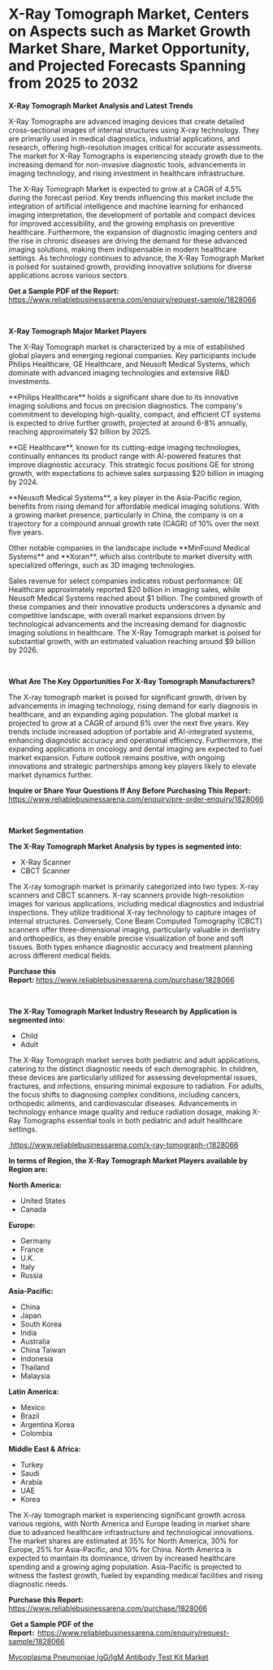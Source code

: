 <p><h1>X-Ray Tomograph Market, Centers on Aspects such as Market Growth Market Share, Market Opportunity, and Projected Forecasts Spanning from 2025 to 2032</h1></p><p><strong>X-Ray Tomograph Market Analysis and Latest Trends</strong></p>
<p><p>X-Ray Tomographs are advanced imaging devices that create detailed cross-sectional images of internal structures using X-ray technology. They are primarily used in medical diagnostics, industrial applications, and research, offering high-resolution images critical for accurate assessments. The market for X-Ray Tomographs is experiencing steady growth due to the increasing demand for non-invasive diagnostic tools, advancements in imaging technology, and rising investment in healthcare infrastructure.</p><p>The X-Ray Tomograph Market is expected to grow at a CAGR of 4.5% during the forecast period. Key trends influencing this market include the integration of artificial intelligence and machine learning for enhanced imaging interpretation, the development of portable and compact devices for improved accessibility, and the growing emphasis on preventive healthcare. Furthermore, the expansion of diagnostic imaging centers and the rise in chronic diseases are driving the demand for these advanced imaging solutions, making them indispensable in modern healthcare settings. As technology continues to advance, the X-Ray Tomograph Market is poised for sustained growth, providing innovative solutions for diverse applications across various sectors.</p></p>
<p><strong>Get a Sample PDF of the Report:&nbsp;</strong> <a href="https://www.reliablebusinessarena.com/enquiry/request-sample/1828066?utm_campaign=3001&utm_medium=2&utm_source=Github&utm_content=ia&utm_term=05032025&utm_id=x-ray-tomograph">https://www.reliablebusinessarena.com/enquiry/request-sample/1828066</a></p>
<p>&nbsp;</p>
<p><strong>X-Ray Tomograph Major Market Players</strong></p>
<p><p>The X-Ray Tomograph market is characterized by a mix of established global players and emerging regional companies. Key participants include Philips Healthcare, GE Healthcare, and Neusoft Medical Systems, which dominate with advanced imaging technologies and extensive R&D investments.</p><p>**Philips Healthcare** holds a significant share due to its innovative imaging solutions and focus on precision diagnostics. The company's commitment to developing high-quality, compact, and efficient CT systems is expected to drive further growth, projected at around 6-8% annually, reaching approximately $2 billion by 2025.</p><p>**GE Healthcare**, known for its cutting-edge imaging technologies, continually enhances its product range with AI-powered features that improve diagnostic accuracy. This strategic focus positions GE for strong growth, with expectations to achieve sales surpassing $20 billion in imaging by 2024.</p><p>**Neusoft Medical Systems**, a key player in the Asia-Pacific region, benefits from rising demand for affordable medical imaging solutions. With a growing market presence, particularly in China, the company is on a trajectory for a compound annual growth rate (CAGR) of 10% over the next five years.</p><p>Other notable companies in the landscape include **MinFound Medical Systems** and **Xoran**, which also contribute to market diversity with specialized offerings, such as 3D imaging technologies.</p><p>Sales revenue for select companies indicates robust performance: GE Healthcare approximately reported $20 billion in imaging sales, while Neusoft Medical Systems reached about $1 billion. The combined growth of these companies and their innovative products underscores a dynamic and competitive landscape, with overall market expansions driven by technological advancements and the increasing demand for diagnostic imaging solutions in healthcare. The X-Ray Tomograph market is poised for substantial growth, with an estimated valuation reaching around $9 billion by 2026.</p></p>
<p>&nbsp;</p>
<p><strong>What Are The Key Opportunities For X-Ray Tomograph Manufacturers?</strong></p>
<p><p>The X-ray tomograph market is poised for significant growth, driven by advancements in imaging technology, rising demand for early diagnosis in healthcare, and an expanding aging population. The global market is projected to grow at a CAGR of around 6% over the next five years. Key trends include increased adoption of portable and AI-integrated systems, enhancing diagnostic accuracy and operational efficiency. Furthermore, the expanding applications in oncology and dental imaging are expected to fuel market expansion. Future outlook remains positive, with ongoing innovations and strategic partnerships among key players likely to elevate market dynamics further.</p></p>
<p><strong>Inquire or Share Your Questions If Any Before Purchasing This Report:</strong> <a href="https://www.reliablebusinessarena.com/enquiry/pre-order-enquiry/1828066?utm_campaign=3001&utm_medium=2&utm_source=Github&utm_content=ia&utm_term=05032025&utm_id=x-ray-tomograph">https://www.reliablebusinessarena.com/enquiry/pre-order-enquiry/1828066</a></p>
<p>&nbsp;</p>
<p><strong>Market Segmentation</strong></p>
<p><strong>The X-Ray Tomograph Market Analysis by types is segmented into:</strong></p>
<p><ul><li>X-Ray Scanner</li><li>CBCT Scanner</li></ul></p>
<p><p>The X-ray tomograph market is primarily categorized into two types: X-ray scanners and CBCT scanners. X-ray scanners provide high-resolution images for various applications, including medical diagnostics and industrial inspections. They utilize traditional X-ray technology to capture images of internal structures. Conversely, Cone Beam Computed Tomography (CBCT) scanners offer three-dimensional imaging, particularly valuable in dentistry and orthopedics, as they enable precise visualization of bone and soft tissues. Both types enhance diagnostic accuracy and treatment planning across different medical fields.</p></p>
<p><strong>Purchase this Report:&nbsp;</strong><a href="https://www.reliablebusinessarena.com/purchase/1828066?utm_campaign=3001&utm_medium=2&utm_source=Github&utm_content=ia&utm_term=05032025&utm_id=x-ray-tomograph">https://www.reliablebusinessarena.com/purchase/1828066</a></p>
<p>&nbsp;</p>
<p><strong>The X-Ray Tomograph Market Industry Research by Application is segmented into:</strong></p>
<p><ul><li>Child</li><li>Adult</li></ul></p>
<p><p>The X-Ray Tomograph market serves both pediatric and adult applications, catering to the distinct diagnostic needs of each demographic. In children, these devices are particularly utilized for assessing developmental issues, fractures, and infections, ensuring minimal exposure to radiation. For adults, the focus shifts to diagnosing complex conditions, including cancers, orthopedic ailments, and cardiovascular diseases. Advancements in technology enhance image quality and reduce radiation dosage, making X-Ray Tomographs essential tools in both pediatric and adult healthcare settings.</p></p>
<p><a href="https://www.reliablebusinessarena.com/x-ray-tomograph-r1828066?utm_campaign=3001&utm_medium=2&utm_source=Github&utm_content=ia&utm_term=05032025&utm_id=x-ray-tomograph">&nbsp;https://www.reliablebusinessarena.com/x-ray-tomograph-r1828066</a></p>
<p><strong>In terms of Region, the X-Ray Tomograph Market Players available by Region are:</strong></p>
<p>
    <p> <strong> North America: </strong>
        <ul>
            <li>United States</li>
            <li>Canada</li>
        </ul>
        </p> 
    <p> <strong> Europe: </strong>
        <ul>
            <li>Germany</li>
            <li>France</li>
            <li>U.K.</li>
            <li>Italy</li>
            <li>Russia</li>
        </ul>
        </p> 
    <p> <strong> Asia-Pacific: </strong>
        <ul>
            <li>China</li>
            <li>Japan</li>
            <li>South Korea</li>
            <li>India</li>
            <li>Australia</li>
            <li>China Taiwan</li>
            <li>Indonesia</li>
            <li>Thailand</li>
            <li>Malaysia</li>
        </ul>
        </p> 
    <p> <strong> Latin America: </strong>
        <ul>
            <li>Mexico</li>
            <li>Brazil</li>
            <li>Argentina Korea</li>
            <li>Colombia</li>
        </ul>
        </p> 
    <p> <strong> Middle East & Africa: </strong>
        <ul>
            <li>Turkey</li>
            <li>Saudi</li>
            <li>Arabia</li>
            <li>UAE</li>
            <li>Korea</li>
        </ul>
    </p>
    </p>
<p><p>The X-ray tomograph market is experiencing significant growth across various regions, with North America and Europe leading in market share due to advanced healthcare infrastructure and technological innovations. The market shares are estimated at 35% for North America, 30% for Europe, 25% for Asia-Pacific, and 10% for China. North America is expected to maintain its dominance, driven by increased healthcare spending and a growing aging population. Asia-Pacific is projected to witness the fastest growth, fueled by expanding medical facilities and rising diagnostic needs.</p></p>
<p><strong>Purchase this Report: </strong><a href="https://www.reliablebusinessarena.com/purchase/1828066?utm_campaign=3001&utm_medium=2&utm_source=Github&utm_content=ia&utm_term=05032025&utm_id=x-ray-tomograph">https://www.reliablebusinessarena.com/purchase/1828066</a></p>
<p>&nbsp;<strong>Get a Sample PDF of the Report:&nbsp;&nbsp;</strong><a href="https://www.reliablebusinessarena.com/enquiry/request-sample/1828066?utm_campaign=3001&utm_medium=2&utm_source=Github&utm_content=ia&utm_term=05032025&utm_id=x-ray-tomograph">https://www.reliablebusinessarena.com/enquiry/request-sample/1828066</a></p>
<p><strong></strong></p>
<p><p><a href="https://github.com/aidelndasse/Market-Research-Report-List-1/blob/main/mycoplasma-pneumoniae-iggigm-antibody-test-kit-market.md?utm_campaign=3001&utm_medium=2&utm_source=Github&utm_content=ia&utm_term=05032025&utm_id=x-ray-tomograph">Mycoplasma Pneumoniae IgG/IgM Antibody Test Kit Market</a></p></p>